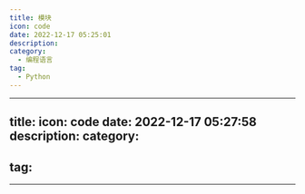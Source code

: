 ```yaml
---
title: 模块
icon: code
date: 2022-12-17 05:25:01
description:
category:
  - 编程语言
tag:
  - Python
---
```



---
title: 
icon: code
date: 2022-12-17 05:27:58
description: 
category:
  - 
tag:
  - 
---
